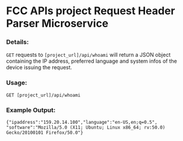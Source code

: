 # FCC APIs project Request Header Parser Microservice
### Details:
`GET` requests to `[project_url]/api/whoami` will return a JSON object containing the IP address, preferred language and system infos of the device issuing the request.

### Usage:
`GET [project_url]/api/whoami`

### Example Output:
`{"ipaddress":"159.20.14.100","language":"en-US,en;q=0.5", "software":"Mozilla/5.0 (X11; Ubuntu; Linux x86_64; rv:50.0) Gecko/20100101 Firefox/50.0"}`
